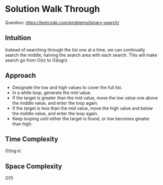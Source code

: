 # Solution Walk Through
Question: https://leetcode.com/problems/binary-search/

## Intuition
Instead of searching through the list one at a time, we can continually search the middle, halving the search area with each search. This will make search go from O(n) to O(logn)

## Approach
- Designate the low and high values to cover the full list.
- In a while loop, generate the mid value.
- If the target is greater than the mid value, move the low value one above the middle value, and enter the loop again.
- If the target is less than the mid value, move the high value and below the middle value, and enter the loop again.
- Keep looping until either the target is found, or low becomes greater than high.

## Time Complexity
$O(\log n)$

## Space Complexity
$O(1)$